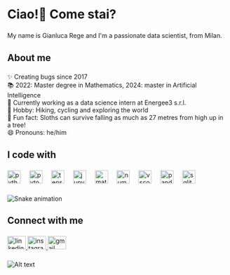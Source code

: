 <h1 align="left">Ciao!👋 Come stai?</h1>

###

<p align="left">My name is Gianluca Rege and I'm a passionate data scientist, from Milan.</p>

###

<h2 align="left">About me</h2>

###

<p align="left">✨ Creating bugs since 2017<br>📚 2022: Master degree in Mathematics, 2024: master in Artificial Intelligence<br>💼 Currently working as a data science intern at Energee3 s.r.l.<br>🚴 Hobby: Hiking, cycling and exploring the world<br>🎲 Fun fact: Sloths can survive falling as much as 27 metres from high up in a tree!<br>😄 Pronouns: he/him</p>

###

<h2 align="left">I code with</h2>

###

<div align="left">
  <img src="https://cdn.jsdelivr.net/gh/devicons/devicon/icons/python/python-original.svg" height="30" alt="python logo"  />
  <img width="12" />
  <img src="https://cdn.jsdelivr.net/gh/devicons/devicon/icons/pytorch/pytorch-original.svg" height="30" alt="pytorch logo"  />
  <img width="12" />
  <img src="https://cdn.jsdelivr.net/gh/devicons/devicon/icons/tensorflow/tensorflow-original.svg" height="30" alt="tensorflow logo"  />
  <img width="12" />
  <img src="https://cdn.jsdelivr.net/gh/devicons/devicon/icons/jupyter/jupyter-original.svg" height="30" alt="jupyter logo"  />
  <img width="12" />
  <img src="https://cdn.jsdelivr.net/gh/devicons/devicon/icons/matlab/matlab-original.svg" height="30" alt="matlab logo"  />
  <img width="12" />
  <img src="https://cdn.jsdelivr.net/gh/devicons/devicon/icons/numpy/numpy-original.svg" height="30" alt="numpy logo"  />
  <img width="12" />
  <img src="https://cdn.jsdelivr.net/gh/devicons/devicon/icons/vscode/vscode-original.svg" height="30" alt="vscode logo"  />
  <img width="12" />
  <img src="https://cdn.jsdelivr.net/gh/devicons/devicon/icons/pandas/pandas-original.svg" height="30" alt="pandas logo"  />
  <img width="12" />
  <img src="https://cdn.jsdelivr.net/gh/devicons/devicon/icons/sqlite/sqlite-original.svg" height="30" alt="sqlite logo"  />
</div>

###

<img src="https://raw.githubusercontent.com/veryfastsloth/veryfastsloth/output/snake.svg" alt="Snake animation" />

###

<h2 align="left">Connect with me</h2>

###

<div align="left">
  <a href="www.linkedin.com/in/gianlucarege" target="_blank">
    <img src="https://raw.githubusercontent.com/maurodesouza/profile-readme-generator/master/src/assets/icons/social/linkedin/default.svg" width="42" height="30" alt="linkedin logo"  />
  </a>
  <a href="https://www.instagram.com/gianluca.rege/?next=%2F" target="_blank">
    <img src="https://raw.githubusercontent.com/maurodesouza/profile-readme-generator/master/src/assets/icons/social/instagram/default.svg" width="42" height="30" alt="instagram logo"  />
  </a>
  <a href="gianlurege@gmail.com" target="_blank">
    <img src="https://raw.githubusercontent.com/maurodesouza/profile-readme-generator/master/src/assets/icons/social/gmail/default.svg" width="42" height="30" alt="gmail logo"  />
  </a>
</div>

###

###

![Alt text](https://spotify-recently-played-readme.vercel.app/api?user=gianlucarege&count={count})
